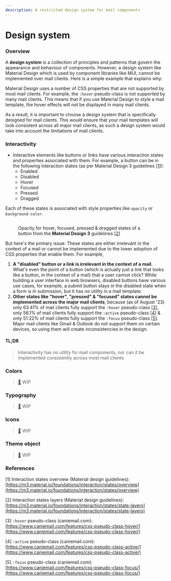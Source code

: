 ```yaml
---
description: A restricted design system for mail components
---
```


# Design system

### Overview

A **design system** is a collection of principles and patterns that govern the appearance and behaviour of components. However, a design system like Material Design which is used by component libraries like MUI, cannot be implemented over mail clients. Here is a simple example that explains why:

Material Design uses a number of CSS properties that are not supported by most mail clients. For example, the `:hover` pseudo-class is not supported by many mail clients. This means that if you use Material Design to style a mail template, the hover effects will not be displayed in many mail clients.

As a result, it is important to choose a design system that is specifically designed for mail clients. This would ensure that your mail templates will look consistent across all major mail clients, as such a design system would take into account the limitations of mail clients.

### Interactivity

* Interactive elements like buttons or links have various interaction states and properties associated with them. For example, a button can be in the following interaction states (as per Material Design 3 guidelines \[[1](design-system.md#references)]):
  * Enabled
  * Disabled
  * Hover
  * Focused
  * Pressed
  * Dragged

Each of these states is associated with style properties like `opacity` or `background-color`.

<figure><img src="https://lh3.googleusercontent.com/iTOnDTFkxnPSHW_IdlCmbVssCHpXTYfCqDeC-mJmnxiG7URuayxmAGnvoGq5MGXlSu6wYwognBESOp4EmH5Y14QP98Iu0viYcLI46d4_cF4=s0" alt=""><figcaption><p>Opacity for hover, focused, pressed &#x26; dragged states of a button from the <strong>Material Design 3</strong> guidelines [<a href="design-system.md#references">2</a>]</p></figcaption></figure>

But here's the primary issue: These states are either irrelevant in the context of a mail or cannot be implemented due to the lower adoption of CSS properties that enable them. For example,

1. **A "disabled" button or a link is irrelevant in the context of a mail.** What's even the point of a button (which is actually just a link that looks like a button, in the context of a mail) that a user cannot click? While building a user interface in web browsers, disabled buttons have various use cases, for example, a submit button stays in the disabled state when a form is in submission, but it has no utility in a mail template.
2. **Other states like "hover",  "pressed" & "focused" states cannot be implemented across the major mail clients**, because (as of August '23) only 63.41% of mail clients fully support the `:hover` pseudo-class \[[3](design-system.md#references)], only 56.1% of mail clients fully support the `:active` pseudo-class \[[4](design-system.md#references)] & only 51.22% of mail clients fully support the `:focus` pseudo-class \[[5](design-system.md#references)]. Major mail clients like Gmail & Outlook do not support them on certain devices, so using them will create inconsistencies in the design.

#### TL;DR

> Interactivity has no utility for mail components, nor can it be implemented consistently across most mail clients

### Colors

> [🚧](https://emojipedia.org/construction/) WIP

### Typography

> [🚧](https://emojipedia.org/construction/) WIP

### Icons

> [🚧](https://emojipedia.org/construction/) WIP

### Theme object

> [🚧](https://emojipedia.org/construction/) WIP

### References

\[1] Interaction states overview (Material design guidelines): [https://m3.material.io/foundations/interaction/states/overview](https://m3.material.io/foundations/interaction/states/overview)

\[2] Interaction states layers (Material design guidelines): [https://m3.material.io/foundations/interaction/states/state-layers](https://m3.material.io/foundations/interaction/states/state-layers)

\[3] `:hover` pseudo-class (caniemail.com): [https://www.caniemail.com/features/css-pseudo-class-hover/](https://www.caniemail.com/features/css-pseudo-class-hover/)

\[4] `:active` pseudo-class (caniemail.com): [https://www.caniemail.com/features/css-pseudo-class-active/](https://www.caniemail.com/features/css-pseudo-class-active/)

\[5] `:focus` pseudo-class (caniemail.com): [https://www.caniemail.com/features/css-pseudo-class-focus/](https://www.caniemail.com/features/css-pseudo-class-focus/)

###
